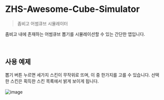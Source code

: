 # ZHS-Awesome-Cube-Simulator
> 좀비고 어썸큐브 시뮬레이터

좀비고 내에 존재하는 어썸큐브 뽑기를 시뮬레이션할 수 있는 간단한 앱입니다.
<br/><br/><br/>

## 사용 예제
뽑기 버튼 누르면 세가지 스킨이 무작위로 뜨며, 이 중 한가지를 고를 수 있습니다. 선택한 스킨은 획득한 스킨 목록에서 밝게 보이게 됩니다.
<br/><br/>
![image](https://user-images.githubusercontent.com/63953425/153573513-a8c66526-dfe6-4299-9b99-ccfe30bcfb7b.png)




